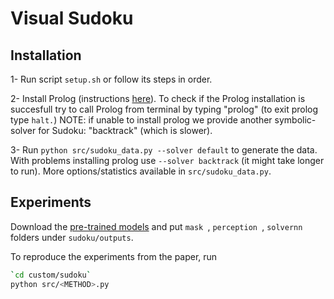 
# Visual Sudoku

## Installation
1- Run script `setup.sh` or follow its steps in order.

2- Install Prolog (instructions [here](https://www.swi-prolog.org/Download.html)).
To check if the Prolog installation is succesfull try to call Prolog from terminal by typing "prolog" (to exit prolog type `halt.`)
NOTE: if unable to install prolog we provide another symbolic-solver for Sudoku: "backtrack" (which is slower).

3- Run `python src/sudoku_data.py --solver default` to generate the data. With problems installing prolog use `--solver backtrack` (it might take longer to run). More options/statistics available in `src/sudoku_data.py`.

## Experiments
Download the [pre-trained models](https://github.com/SamsungLabs/NASR/tree/main/outputs) and put `mask `, `perception `, `solvernn ` folders under `sudoku/outputs`. 

To reproduce the experiments from the paper, run
```bash
`cd custom/sudoku`
python src/<METHOD>.py
```
